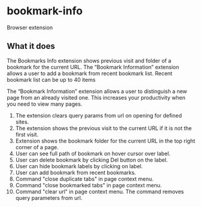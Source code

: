 # bookmark-info
Browser extension

## What it does

The Bookmarks Info extension shows previous visit and folder of a bookmark for the current URL.
The “Bookmark Information” extension allows a user to add a bookmark from recent bookmark list. Recent bookmark list can be up to 40 items

The “Bookmark Information” extension allows a user to distinguish a new page from an already visited one. 
This increases your productivity when you need to view many pages.

1) The extension clears query params from url on opening for defined sites.
2) The extension shows the previous visit to the current URL if it is not the first visit.
3) Extension shows the bookmark folder for the current URL in the top right corner of a page.
4) User can see full path of bookmark on hover cursor over label.
5) User can delete bookmark by clicking Del button on the label.
6) User can hide bookmark labels by clicking on label.
7) User can add bookmark from recent bookmarks.
8) Command "close duplicate tabs" in page context menu.
9) Command "close bookmarked tabs" in page context menu.
10) Command "clear url" in page context menu. The command removes query parameters from url.